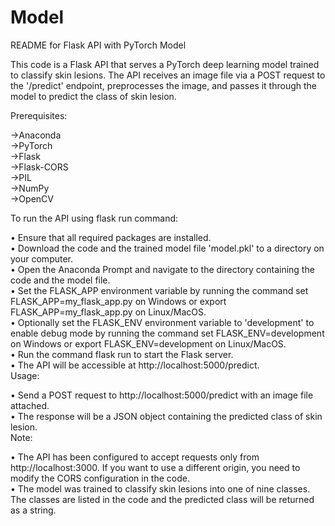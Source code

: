 # Model
README for Flask API with PyTorch Model

This code is a Flask API that serves a PyTorch deep learning model trained to classify skin lesions. The API receives an image file via a POST request to the '/predict' endpoint, preprocesses the image, and passes it through the model to predict the class of skin lesion.

Prerequisites:

->Anaconda <br/>
->PyTorch <br/>
->Flask <br/>
->Flask-CORS <br/>
->PIL <br/>
->NumPy <br/>
->OpenCV <br/>


To run the API using flask run command:

• Ensure that all required packages are installed. <br/>
• Download the code and the trained model file 'model.pkl' to a directory on your computer. <br/>
• Open the Anaconda Prompt and navigate to the directory containing the code and the model file. <br/>
• Set the FLASK_APP environment variable by running the command set FLASK_APP=my_flask_app.py on Windows or export FLASK_APP=my_flask_app.py on Linux/MacOS. <br/>
• Optionally set the FLASK_ENV environment variable to 'development' to enable debug mode by running the command set FLASK_ENV=development on Windows or export FLASK_ENV=development on Linux/MacOS. <br/>
• Run the command flask run to start the Flask server. <br/>
• The API will be accessible at http://localhost:5000/predict. <br/>
Usage:

• Send a POST request to http://localhost:5000/predict with an image file attached. <br/>
• The response will be a JSON object containing the predicted class of skin lesion. <br/>
Note:

• The API has been configured to accept requests only from http://localhost:3000. If you want to use a different origin, you need to modify the CORS configuration in the code. <br/>
• The model was trained to classify skin lesions into one of nine classes. The classes are listed in the code and the predicted class will be returned as a string. <br/>
